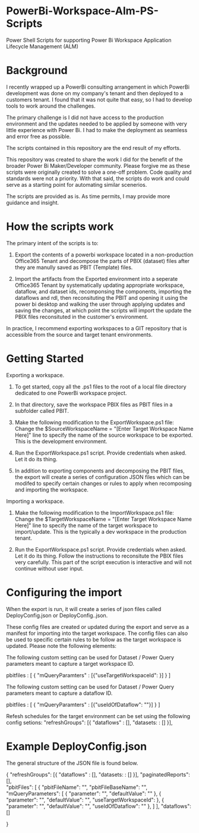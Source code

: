 # PowerBi-Workspace-Alm-PS-Scripts
Power Shell Scripts for supporting Power Bi Workspace Application Lifecycle Management (ALM)

# Background

I recently wrapped up a PowerBi consulting arrangement in which PowerBi development was done on my company's tenant and then deployed to a customers tenant.  I found that it was not quite that easy, so I had to develop tools to work around the challenges.  

The primary challenge is I did not have access to the production environment and the updates needed to be applied by someone with very little experience with Power Bi.  I had to make the deployment as seamless and error free as possible.

The scripts contained in this repository are the end result of my efforts.

This repository was created to share the work I did for the benefit of the broader Power Bi Maker/Developer community.  Please forgive me as these scripts were originally created to solve a one-off problem.   Code quality and standards were not a priority.  With that said, the scripts do work and could serve as a starting point for automating similar scenerios.

The scripts are provided as is.  As time permits, I may provide more guidance and insight.

# How the scripts work

The primary intent of the scripts is to:
1)  Export the contents of a powerbi workspace located in a non-production Office365 Tenant and decompose the parts of PBIX (dataset) files after they are manully saved as PBIT (Template) files.

2)  Import the artifacts from the Exported environment into a seperate Office365 Tenant by systematically updating appropriate workspace, dataflow, and dataset ids, recomponsing the components, importing the dataflows and rdl, then reconsituting the PBIT and opening it using the power bi desktop and walking the user through applying updates and saving the changes, at which point the scripts will import the update the PBIX files reconsituted in the customer's environment.

In practice, I recommend exporting workspaces to a GIT repository that is accessible from the source and target tenant environments.

# Getting Started

Exporting a workspace.

1)  To get started, copy all the .ps1 files to the root of a local file directory dedicated to one PowerBi workspace project.
2)  In that directory, save the workspace PBIX files as PBIT files in a subfolder called PBIT.
3)  Make the following modification to the ExportWorkspace.ps1 file:  Change the $SourceWorkspaceName = "[Enter Target Workspace Name Here]" line to specify the name of the source workspace to be exported.  This is the development environment.

4)  Run the ExportWorkspace.ps1 script.  Provide credentials when asked.  Let it do its thing.

5)  In addition to exporting components and decomposing the PBIT files, the export will create a series of configuration JSON files which can be modifed to specify certain changes or rules to apply when recomposing and importing the workspace.

Importing a workspace.

1) Make the following modification to the ImportWorkspace.ps1 file:  Change the $TargetWorkspaceName = "[Enter Target Workspace Name Here]" line to specify the name of the target workspace to import/update.  This is the typically a dev workspace in the production tenant.

2)   Run the ExportWorkspace.ps1 script.  Provide credentials when asked.  Let it do its thing.  Follow the instructions to reconsitute the PBIX files very carefully.  This part of the script execution is interactive and will not continue without user input.

# Configuring the import

When the export is run, it will create a series of json files called DeployConfig.json or DeployConfig.<config>.json.

These config files are created or updated during the export and serve as a manifest for importing into the target workspace.  The config files can also be used to specific certain rules to be follow as the target workspace is updated.   Please note the following elements:


The following custom setting can be used for Dataset / Power Query parameters meant to capture a target workspace ID.

pbitfiles : [ { "mQueryParamters" : [{"useTargetWorkspaceId":  <true>}] } ]

The following custom setting can be used for Dataset / Power Query parameters meant to capture a dataflow ID.

pbitfiles : [ { "mQueryParamters" : [{"useIdOfDataflow":  "<DataFlowName>"}] } ]
	
Refesh schedules for the target environment can be set using the following config setions:
"refreshGroups": [{ "dataflows" : [],
		    "datasets: : [] }],	

# Example DeployConfig.json 

The general structure of the JSON file is found below. 

{
   "refreshGroups": [{ "dataflows" : [],
			     "datasets: : [] }],
   "paginatedReports": [],	
   "pbitFiles":  [
                      {
                          "pbitFileName":  "<filename>",
                          "pbitFileBaseName":  "<filename>",
                          "mQueryParameters":  [
                                                   {
                                                       "parameter":  "<Parameter>",
                                                       "defaultValue":  "<DefaultValue>"
                                                   },
                                                   {
                                                       "parameter":  "<Workspace Id Parameter>",
                                                       "defaultValue":  "<Dev Workspace ID>",
                                                       "useTargetWorkspaceId":  <true>
                                                   },
                                                   {
                                                       "parameter":  "<Dataflow ID Parameter>",
                                                       "defaultValue":  "<Dev Dataflow ID>",
                                                       "useIdOfDataflow":  "<DataFlowName>"
                                                   },
                                               ]
                  ],
   "dataflows": []

}




